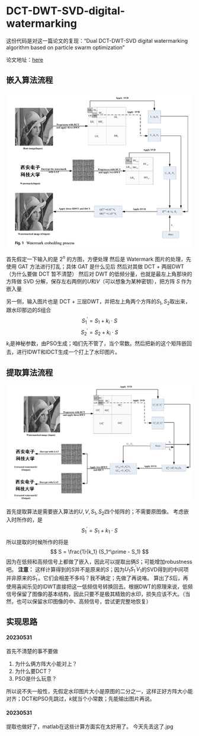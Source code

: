 # DCT-DWT-SVD-digital-watermarking

这份代码是对这一篇论文的复现：“Dual DCT-DWT-SVD digital watermarking algorithm based on particle swarm optimization”

论文地址：[here](https://cafetarjome.com/wp-content/uploads/1004/translation/c69f963fa0192e7e.pdf)

## 嵌入算法流程
![](./pic/steps.png)

首先假定一下输入的是 $2^n$ 的方图，方便处理
然后是 Watermark 图片的处理，先使用 GAT 方法进行打乱；具体 GAT 是什么见后
然后对其做 DCT + 两层DWT （为什么要做 DCT 暂不清楚）
然后对 DWT 的低频分量，也就是最左上角那块的方阵做 SVD 分解，保存左右两侧的$U$和$V$（可以想象为某种密钥），把方阵 $S$ 作为嵌入量

另一侧，输入图片也是 DCT + 三层DWT，并把左上角两个方阵的$S_1, S_2$取出来，跟水印那边的$S$组合 $$ S_1^\prime = S_1 + k_i\cdot S$$$$ S_2^\prime = S_2 + k_i\cdot S$$
$k_i$是神秘参数，由PSO生成；咱们先不管了，当个常数。然后把新的这个矩阵嵌回去，进行IDWT和IDCT生成一个打上了水印图片。

## 提取算法流程
![](./pic/extract_steps.png)

首先提取算法是需要嵌入算法的$U, V, S_1, S_2$四个矩阵的；不需要原图像。
考虑嵌入时所作的，是 $$ S_1^\prime = S_1 + k_1\cdot S $$
所以提取的时候所作的将是 $$ S = \frac{1}{k_1} (S_1^\prime - S_1) $$
因为在低频和高频信号上都做了嵌入，因此可以提取出俩$S$；可能增加robustness吧。
**注意：** 这样计算得到的$S$并不是原来的$S$；因为$U_1S_1^\prime V_1$的SVD得到的中间项并非原来的$S_1^\prime$。它们会相差不多吗？我不确定；先做了再说咯。
算出了$S$后，再使用喜闻乐见的IDWT直接把这一低频信号转换回去。根据DWT的原理来说，低频信号保留了图像的基本结构，因此只要不是极其精致的水印，损失应该不大。（当然，也可以保留水印图像的中、高频信号，尝试更完整地恢复）

## 实现思路
#### 20230531
首先不清楚的事不要做
1. 为什么俩方阵大小能对上？
2. 为什么要DCT？
3. PSO是什么玩意？

所以说不失一般性，先假定水印图片大小是原图的二分之一，这样正好方阵大小能对齐；DCT和PSO先跳过，$k$就当个小常数；先能输出图片再说。

#### 20230531
提取也做好了，matlab在这些计算方面实在太好用了。
今天先丢这了.jpg
